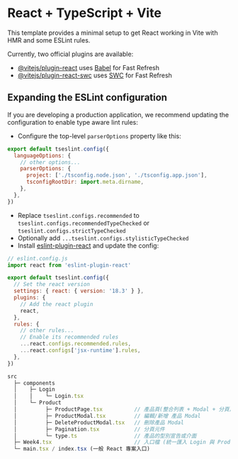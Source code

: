 # React + TypeScript + Vite

This template provides a minimal setup to get React working in Vite with HMR and some ESLint rules.

Currently, two official plugins are available:

- [@vitejs/plugin-react](https://github.com/vitejs/vite-plugin-react/blob/main/packages/plugin-react/README.md) uses [Babel](https://babeljs.io/) for Fast Refresh
- [@vitejs/plugin-react-swc](https://github.com/vitejs/vite-plugin-react-swc) uses [SWC](https://swc.rs/) for Fast Refresh

## Expanding the ESLint configuration

If you are developing a production application, we recommend updating the configuration to enable type aware lint rules:

- Configure the top-level `parserOptions` property like this:

```js
export default tseslint.config({
  languageOptions: {
    // other options...
    parserOptions: {
      project: ['./tsconfig.node.json', './tsconfig.app.json'],
      tsconfigRootDir: import.meta.dirname,
    },
  },
})
```

- Replace `tseslint.configs.recommended` to `tseslint.configs.recommendedTypeChecked` or `tseslint.configs.strictTypeChecked`
- Optionally add `...tseslint.configs.stylisticTypeChecked`
- Install [eslint-plugin-react](https://github.com/jsx-eslint/eslint-plugin-react) and update the config:

```js
// eslint.config.js
import react from 'eslint-plugin-react'

export default tseslint.config({
  // Set the react version
  settings: { react: { version: '18.3' } },
  plugins: {
    // Add the react plugin
    react,
  },
  rules: {
    // other rules...
    // Enable its recommended rules
    ...react.configs.recommended.rules,
    ...react.configs['jsx-runtime'].rules,
  },
})
```
```js
src
  ├─ components
  │    ├─ Login
  │    │    └─ Login.tsx
  │    └─ Product
  │         ├─ ProductPage.tsx          // 產品頁(整合列表 + Modal + 分頁)
  │         ├─ ProductModal.tsx         // 編輯/新增 產品 Modal
  │         ├─ DeleteProductModal.tsx   // 刪除產品 Modal
  │         ├─ Pagination.tsx           // 分頁元件
  │         └─ type.ts                  // 產品的型別宣告或介面
  ├─ Week4.tsx                          // 入口檔 (統一匯入 Login 與 ProductPage)
  └─ main.tsx / index.tsx (一般 React 專案入口) 
```